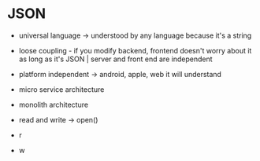 # JSON
- universal language -> understood by any language because it's a string
- loose coupling - if you modify backend, frontend doesn't worry about it as long as it's JSON | server and front end are independent 
- platform independent -> android, apple, web it will understand 

- micro service architecture
- monolith architecture

- read and write -> open()
- r
- w